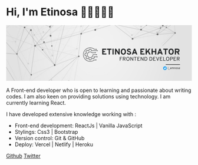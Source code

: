 # Hi, I'm Etinosa 👋🏾👩🏾‍💻

<img src="./img/image.png" alt="banner that says Etinosa Ekhator - Frontend Developer">

A Front-end developer who is open to learning and passionate about writing codes. I am also keen on providing solutions using technology. I am currently learning React.

I have developed extensive knowledge working with :

*  Front-end development: ReactJs | Vanilla JavaScript 
*  Stylings: Css3 | Bootstrap
*  Version control: Git & GitHub 
*  Deploy:  Vercel | Netlify | Heroku 

<a href="https://github.com/Etinosa22">Github</a>
<a href="https://twitter.com/i_amnosa">Twitter</a>
